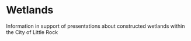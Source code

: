 # Wetlands
Information in support of presentations about constructed wetlands within the City of Little Rock
